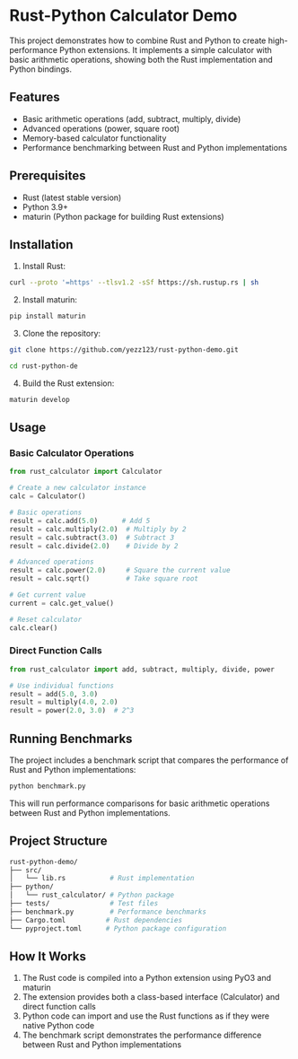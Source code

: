 # Rust-Python Calculator Demo

This project demonstrates how to combine Rust and Python to create high-performance Python extensions. It implements a simple calculator with basic arithmetic operations, showing both the Rust implementation and Python bindings.

## Features

- Basic arithmetic operations (add, subtract, multiply, divide)
- Advanced operations (power, square root)
- Memory-based calculator functionality
- Performance benchmarking between Rust and Python implementations

## Prerequisites

- Rust (latest stable version)
- Python 3.9+
- maturin (Python package for building Rust extensions)

## Installation

1. Install Rust:

```bash
curl --proto '=https' --tlsv1.2 -sSf https://sh.rustup.rs | sh
```

2. Install maturin:

```bash
pip install maturin
```

3. Clone the repository:

```bash
git clone https://github.com/yezz123/rust-python-demo.git

cd rust-python-de
```

4. Build the Rust extension:

```bash
maturin develop
```

## Usage

### Basic Calculator Operations

```python
from rust_calculator import Calculator

# Create a new calculator instance
calc = Calculator()

# Basic operations
result = calc.add(5.0)      # Add 5
result = calc.multiply(2.0)  # Multiply by 2
result = calc.subtract(3.0)  # Subtract 3
result = calc.divide(2.0)    # Divide by 2

# Advanced operations
result = calc.power(2.0)     # Square the current value
result = calc.sqrt()         # Take square root

# Get current value
current = calc.get_value()

# Reset calculator
calc.clear()
```

### Direct Function Calls

```python
from rust_calculator import add, subtract, multiply, divide, power

# Use individual functions
result = add(5.0, 3.0)
result = multiply(4.0, 2.0)
result = power(2.0, 3.0)  # 2^3
```

## Running Benchmarks

The project includes a benchmark script that compares the performance of Rust and Python implementations:

```bash
python benchmark.py
```

This will run performance comparisons for basic arithmetic operations between Rust and Python implementations.

## Project Structure

```sh
rust-python-demo/
├── src/
│   └── lib.rs           # Rust implementation
├── python/
│   └── rust_calculator/ # Python package
├── tests/               # Test files
├── benchmark.py         # Performance benchmarks
├── Cargo.toml          # Rust dependencies
└── pyproject.toml      # Python package configuration
```

## How It Works

1. The Rust code is compiled into a Python extension using PyO3 and maturin
2. The extension provides both a class-based interface (Calculator) and direct function calls
3. Python code can import and use the Rust functions as if they were native Python code
4. The benchmark script demonstrates the performance difference between Rust and Python implementations
